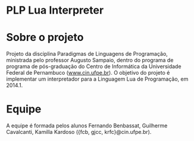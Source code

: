 PLP Lua Interpreter
=====================

Sobre o projeto
================

Projeto da disciplina Paradigmas de Linguagens de Programação, ministrada pelo professor Augusto Sampaio, dentro do programa de programa de pós-graduação do Centro de Informática da Universidade Federal de Pernambuco (www.cin.ufpe.br).
O objetivo do projeto é implementar um interpretador para a Linguagem Lua de Programação, em 2014.1.

Equipe
======

A equipe é formada pelos alunos Fernando Benbassat, Guilherme Cavalcanti, Kamilla Kardoso ({fcb, gjcc, krfc}@cin.ufpe.br).
